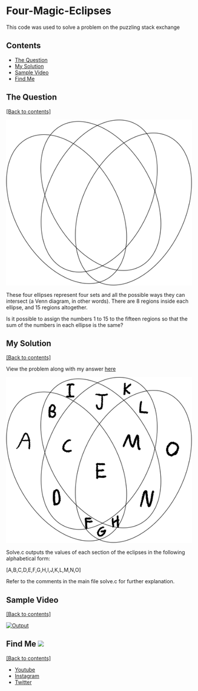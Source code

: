 # Four-Magic-Eclipses
This code was used to solve a problem on the puzzling stack exchange

## Contents
- [The Question](https://github.com/WilliamAmbrozic/Four-Magic-Eclipses#the-question)
- [My Solution](https://github.com/WilliamAmbrozic/Four-Magic-Eclipses#my-solution)
- [Sample Video](https://github.com/WilliamAmbrozic/Four-Magic-Eclipses#sample-video)
- [Find Me](https://github.com/WilliamAmbrozic/Four-Magic-Eclipses#find-me-)

## The Question

[[Back to contents]](https://github.com/WilliamAmbrozic/Four-Magic-Eclipses#contents)

![diagram1](https://github.com/WilliamAmbrozic/Four-Magic-Eclipses/blob/master/screenshots/M4SWL%20(1).png)

These four ellipses represent four sets and all the possible ways they can intersect (a Venn diagram, in other words). There are 8 regions inside each ellipse, and 15 regions altogether.

Is it possible to assign the numbers 1 to 15 to the fifteen regions so that the sum of the numbers in each ellipse is the same?

## My Solution

[[Back to contents]](https://github.com/WilliamAmbrozic/Four-Magic-Eclipses#contents)

View the problem along with my answer [here](https://puzzling.stackexchange.com/questions/75709/four-magic-ellipses/75715#75715)

![diagram](https://github.com/WilliamAmbrozic/Four-Magic-Eclipses/blob/master/screenshots/nz70h.png)

Solve.c outputs the values of each section of the eclipses in the following alphabetical form:

[A,B,C,D,E,F,G,H,I,J,K,L,M,N,O] 

Refer to the comments in the main file solve.c for further explanation.

## Sample Video

[[Back to contents]](https://github.com/WilliamAmbrozic/Four-Magic-Eclipses#contents)

[![Output](https://imgur.com/download/N7A3uyl)](https://www.youtube.com/watch?v=mSgYgMviOqs)

## Find Me <img src="https://imgur.com/download/HT8IjZ5" width="25"> 

[[Back to contents]](https://github.com/WilliamAmbrozic/Four-Magic-Eclipses#contents)

- [Youtube](https://www.youtube.com/channel/UCL-VushY6SO0ofPTZ8iB3ag)
- [Instagram](https://www.instagram.com/williamambrozic)
- [Twitter](https://twitter.com/WilliamAmbrozic)
